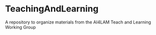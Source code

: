 # TeachingAndLearning
A repository to organize materials from the AI4LAM Teach and Learning Working Group
